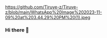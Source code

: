 https://github.com/Tiruye-z/Tiruye-z/blob/main/WhatsApp%20Image%202023-11-09%20at%203.44.29%20PM%20(1).jpeg

### Hi there 👋

<!--
**Tiruye-z/Tiruye-z** is a ✨ _special_ ✨ repository because its `README.md` (this file) appears on your GitHub profile.

Here are some ideas to get you started:

- 🔭 I’m currently working on ...
- 🌱 I’m currently learning ...
- 👯 I’m looking to collaborate on ...
- 🤔 I’m looking for help with ...
- 💬 Ask me about ...
- 📫 How to reach me: ...
- 😄 Pronouns: ...
- ⚡ Fun fact: ...
-->
